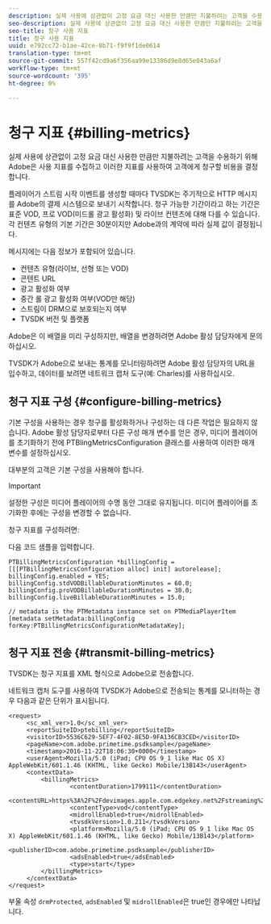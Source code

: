 ```yaml
---
description: 실제 사용에 상관없이 고정 요금 대신 사용한 만큼만 지불하려는 고객을 수용하기 위해 Adobe은 사용 지표를 수집하고 이러한 지표를 사용하여 고객에게 청구할 비용을 결정합니다.
seo-description: 실제 사용에 상관없이 고정 요금 대신 사용한 만큼만 지불하려는 고객을 수용하기 위해 Adobe은 사용 지표를 수집하고 이러한 지표를 사용하여 고객에게 청구할 비용을 결정합니다.
seo-title: 청구 사용 지표
title: 청구 사용 지표
uuid: e792cc72-b1ae-42ce-8b71-f9f9f1de0614
translation-type: tm+mt
source-git-commit: 557f42cd9a6f356aa99e13386d9e8d65e043a6af
workflow-type: tm+mt
source-wordcount: '395'
ht-degree: 0%

---
```



# 청구 지표 {#billing-metrics}

실제 사용에 상관없이 고정 요금 대신 사용한 만큼만 지불하려는 고객을 수용하기 위해 Adobe은 사용 지표를 수집하고 이러한 지표를 사용하여 고객에게 청구할 비용을 결정합니다.

플레이어가 스트림 시작 이벤트를 생성할 때마다 TVSDK는 주기적으로 HTTP 메시지를 Adobe의 결제 시스템으로 보내기 시작합니다. 청구 가능한 기간이라고 하는 기간은 표준 VOD, 프로 VOD(미드롤 광고 활성화) 및 라이브 컨텐츠에 대해 다를 수 있습니다. 각 컨텐츠 유형의 기본 기간은 30분이지만 Adobe과의 계약에 따라 실제 값이 결정됩니다.

메시지에는 다음 정보가 포함되어 있습니다.

* 컨텐츠 유형(라이브, 선형 또는 VOD)
* 콘텐트 URL
* 광고 활성화 여부
* 중간 롤 광고 활성화 여부(VOD만 해당)
* 스트림이 DRM으로 보호되는지 여부
* TVSDK 버전 및 플랫폼

Adobe은 이 배열을 미리 구성하지만, 배열을 변경하려면 Adobe 활성 담당자에게 문의하십시오.

TVSDK가 Adobe으로 보내는 통계를 모니터링하려면 Adobe 활성 담당자의 URL을 입수하고, 데이터를 보려면 네트워크 캡처 도구(예: Charles)를 사용하십시오.

## 청구 지표 구성 {#configure-billing-metrics}

기본 구성을 사용하는 경우 청구를 활성화하거나 구성하는 데 다른 작업은 필요하지 않습니다. Adobe 활성 담당자로부터 다른 구성 매개 변수를 얻은 경우, 미디어 플레이어를 초기화하기 전에 PTBlingMetricsConfiguration 클래스를 사용하여 이러한 매개 변수를 설정하십시오.

대부분의 고객은 기본 구성을 사용해야 합니다.

>[!IMPORTANT]
>
>설정한 구성은 미디어 플레이어의 수명 동안 그대로 유지됩니다. 미디어 플레이어를 초기화한 후에는 구성을 변경할 수 없습니다.

청구 지표를 구성하려면:

다음 코드 샘플을 입력합니다.

```
PTBillingMetricsConfiguration *billingConfig = [[[PTBillingMetricsConfiguration alloc] init] autorelease]; 
billingConfig.enabled = YES; 
billingConfig.stdVODBillableDurationMinutes = 60.0; 
billingConfig.proVODBillableDurationMinutes = 30.0; 
billingConfig.liveBillableDurationMinutes = 15.0; 
                
// metadata is the PTMetadata instance set on PTMediaPlayerItem 
[metadata setMetadata:billingConfig forKey:PTBillingMetricsConfigurationMetadataKey];
```

## 청구 지표 전송 {#transmit-billing-metrics}

TVSDK는 청구 지표를 XML 형식으로 Adobe으로 전송합니다.

<!--<a id="example_13ABDB1CC0B549968A534765378DA3A0"></a>-->

네트워크 캡처 도구를 사용하여 TVSDK가 Adobe으로 전송되는 통계를 모니터하는 경우 다음과 같은 단위가 표시됩니다.

```
<request> 
     <sc_xml_ver>1.0</sc_xml_ver> 
     <reportSuiteID>ptebilling</reportSuiteID> 
     <visitorID>5536C629-5EF7-4F02-8E5D-9FA136CB3CED</visitorID> 
     <pageName>com.adobe.primetime.psdksample</pageName> 
     <timestamp>2016-11-22T18:06:30+0000</timestamp> 
     <userAgent>Mozilla/5.0 (iPad; CPU OS 9_1 like Mac OS X) AppleWebKit/601.1.46 (KHTML, like Gecko) Mobile/13B143</userAgent> 
     <contextData> 
         <billingMetrics> 
                 <contentDuration>1799111</contentDuration> 
                 <contentURL>https%3A%2F%2Fdevimages.apple.com.edgekey.net%2Fstreaming%2Fexamples%2Fbipbop_16x9%2Fbipbop_16x9_variant.m3u8</contentURL> 
                 <contentType>vod</contentType> 
                 <midrollEnabled>true</midrollEnabled> 
                 <tvsdkVersion>1.0.211</tvsdkVersion> 
                 <platform>Mozilla/5.0 (iPad; CPU OS 9_1 like Mac OS X) AppleWebKit/601.1.46 (KHTML, like Gecko) Mobile/13B143</platform> 
                 <publisherID>com.adobe.primetime.psdksample</publisherID> 
                 <adsEnabled>true</adsEnabled> 
                 <type>start</type> 
         </billingMetrics> 
     </contextData> 
</request>
```

부울 속성 `drmProtected`, `adsEnabled` 및 `midrollEnabled`은 true인 경우에만 나타납니다.